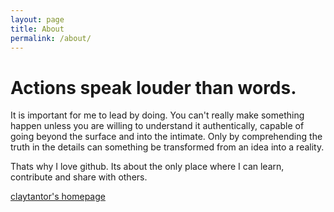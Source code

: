 ```yaml
---
layout: page
title: About
permalink: /about/
---
```


# Actions speak louder than words.

It is important for me to lead by doing. You can't really make something happen unless you are willing to understand it authentically, capable of going beyond the surface and into the intimate. Only by comprehending the truth in the details can something be transformed from an idea into a reality.

Thats why I love github. Its about the only place where I can learn, contribute and share with others.

[claytantor's homepage](http://claytantor.com/)
